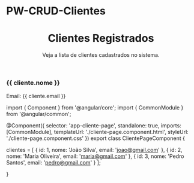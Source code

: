 # PW-CRUD-Clientes

<div class="cliente-container">
  <header class="cliente-header">
    <h1>Clientes Registrados</h1>
    <p>Veja a lista de clientes cadastrados no sistema.</p>
  </header>

  <main class="cliente-content">
    <section class="cliente-list">
      <div class="cliente-card" *ngFor="let cliente of clientes">
        <h3>{{ cliente.nome }}</h3>
        <p>Email: {{ cliente.email }}</p>
      </div>
    </section>
  </main>
</div>

import { Component } from '@angular/core';
import { CommonModule } from '@angular/common';

@Component({
  selector: 'app-cliente-page',
  standalone: true,
  imports: [CommonModule],
  templateUrl: './cliente-page.component.html',
  styleUrl: './cliente-page.component.css'
})
export class ClientePageComponent {

  clientes = [
    { id: 1, nome: 'João Silva', email: 'joao@gmail.com' },
    { id: 2, nome: 'Maria Oliveira', email: 'maria@gmail.com' },
    { id: 3, nome: 'Pedro Santos', email: 'pedro@gmail.com' }
  ];

}
